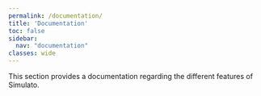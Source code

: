 ```yaml
---
permalink: /documentation/
title: 'Documentation'
toc: false
sidebar:
  nav: "documentation"
classes: wide
---
```


This section provides a documentation regarding the different features of Simulato.